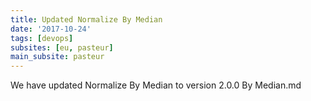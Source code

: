 ```yaml
---
title: Updated Normalize By Median
date: '2017-10-24'
tags: [devops]
subsites: [eu, pasteur]
main_subsite: pasteur
---
```


We have updated Normalize By Median to  version 2.0.0 By Median.md

